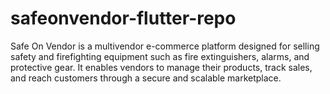 # safeonvendor-flutter-repo
Safe On Vendor is a multivendor e-commerce platform designed for selling safety and firefighting equipment such as fire extinguishers, alarms, and protective gear. It enables vendors to manage their products, track sales, and reach customers through a secure and scalable marketplace.
